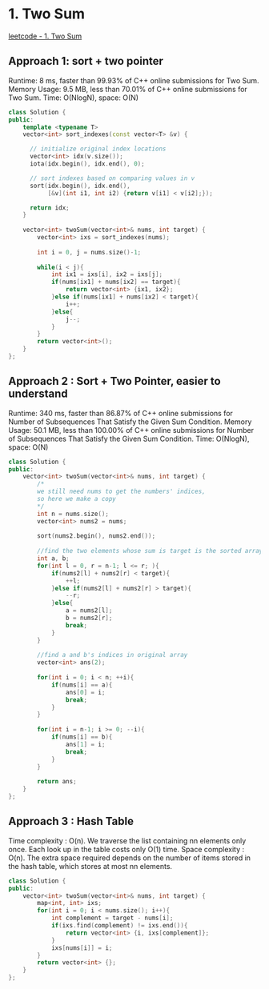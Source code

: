 # 1. Two Sum
[leetcode - 1. Two Sum](https://leetcode.com/problems/two-sum/)

## Approach 1: sort + two pointer
Runtime: 8 ms, faster than 99.93% of C++ online submissions for Two Sum.
Memory Usage: 9.5 MB, less than 70.01% of C++ online submissions for Two Sum.
Time: O(NlogN), space: O(N)

```cpp
class Solution {
public:
    template <typename T>
    vector<int> sort_indexes(const vector<T> &v) {

      // initialize original index locations
      vector<int> idx(v.size());
      iota(idx.begin(), idx.end(), 0);

      // sort indexes based on comparing values in v
      sort(idx.begin(), idx.end(),
           [&v](int i1, int i2) {return v[i1] < v[i2];});

      return idx;
    }
    
    vector<int> twoSum(vector<int>& nums, int target) {
        vector<int> ixs = sort_indexes(nums);
        
        int i = 0, j = nums.size()-1;
        
        while(i < j){
            int ix1 = ixs[i], ix2 = ixs[j];
            if(nums[ix1] + nums[ix2] == target){
                return vector<int> {ix1, ix2};
            }else if(nums[ix1] + nums[ix2] < target){
                i++;
            }else{
                j--;
            }
        }
        return vector<int>();
    }
};
```

## Approach 2 : Sort + Two Pointer, easier to understand
Runtime: 340 ms, faster than 86.87% of C++ online submissions for Number of Subsequences That Satisfy the Given Sum Condition.
Memory Usage: 50.1 MB, less than 100.00% of C++ online submissions for Number of Subsequences That Satisfy the Given Sum Condition.
Time: O(NlogN), space: O(N)

```cpp
class Solution {
public:
    vector<int> twoSum(vector<int>& nums, int target) {
        /*
        we still need nums to get the numbers' indices,
        so here we make a copy
        */
        int n = nums.size();
        vector<int> nums2 = nums;
        
        sort(nums2.begin(), nums2.end());
        
        //find the two elements whose sum is target is the sorted array
        int a, b;
        for(int l = 0, r = n-1; l <= r; ){
            if(nums2[l] + nums2[r] < target){
                ++l;
            }else if(nums2[l] + nums2[r] > target){
                --r;
            }else{
                a = nums2[l];
                b = nums2[r];
                break;
            }
        }
        
        //find a and b's indices in original array
        vector<int> ans(2);
        
        for(int i = 0; i < n; ++i){
            if(nums[i] == a){
                ans[0] = i;
                break;
            }
        }
        
        for(int i = n-1; i >= 0; --i){
            if(nums[i] == b){
                ans[1] = i;
                break;
            }
        }
        
        return ans;
    }
};
```
## Approach 3 : Hash Table
Time complexity : O(n).
We traverse the list containing nn elements only once. 
Each look up in the table costs only O(1) time.
Space complexity : O(n). 
The extra space required depends on the number of items stored in the hash table, which stores at most nn elements.

```cpp
class Solution {
public:
    vector<int> twoSum(vector<int>& nums, int target) {
        map<int, int> ixs;
        for(int i = 0; i < nums.size(); i++){
            int complement = target - nums[i];
            if(ixs.find(complement) != ixs.end()){
                return vector<int> {i, ixs[complement]};
            }
            ixs[nums[i]] = i;
        }
        return vector<int> {};
    }
};
```
